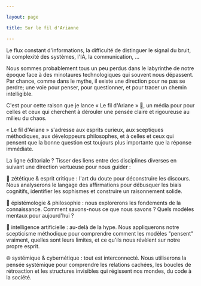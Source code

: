 ```yaml
---

layout: page

title: Sur le fil d'Arianne

---
```


Le flux constant d'informations, la difficulté de distinguer le signal du bruit, la complexité des systèmes, l'IA, la communication, ... 

Nous sommes probablement tous un peu perdus dans le labyrinthe de notre époque face à des minotaures technologiques qui souvent nous dépassent. Par chance, comme dans le mythe, il existe une direction pour ne pas se perdre; une voie pour penser, pour questionner, et pour tracer un chemin intelligible.

C'est pour cette raison que je lance « Le fil d'Ariane » 🧵, un média pour pour celles et ceux qui cherchent à dérouler une pensée claire et rigoureuse au milieu du chaos.

« Le fil d'Ariane » s'adresse aux esprits curieux, aux sceptiques méthodiques, aux développeurs philosophes, et à celles et ceux qui pensent que la bonne question est toujours plus importante que la réponse immédiate.

La ligne éditoriale ? Tisser des liens entre des disciplines diverses en suivant une direction vertueuse pour nous guider :

🔎 zététique & esprit critique : l'art du doute pour déconstruire les discours. Nous analyserons le langage des affirmations pour débusquer les biais cognitifs, identifier les sophismes et construire un raisonnement solide.

🧠 épistémologie & philosophie : nous explorerons les fondements de la connaissance. Comment savons-nous ce que nous savons ? Quels modèles mentaux pour aujourd'hui ?

🤖 intelligence artificielle : au-delà de la hype. Nous appliquerons notre scepticisme méthodique pour comprendre comment les modèles "pensent" vraiment, quelles sont leurs limites, et ce qu'ils nous révèlent sur notre propre esprit.

🌐 systémique & cybernétique : tout est interconnecté. Nous utiliserons la pensée systémique pour comprendre les relations cachées, les boucles de rétroaction et les structures invisibles qui régissent nos mondes, du code à la société.







